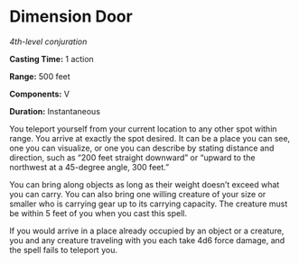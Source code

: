 <title>Dimension Door</title>

# Dimension Door

_4th-level conjuration_

**Casting Time:** 1 action

**Range:** 500 feet

**Components:** V

**Duration:** Instantaneous

You teleport yourself from your current
location to any other spot within range. You
arrive at exactly the spot desired. It can be
a place you can see, one you can visualize,
or one you can describe by stating distance
and direction, such as “200 feet straight
downward” or “upward to the northwest at a
45-degree angle, 300 feet.”

You can bring along objects as long as their
weight doesn’t exceed what you can carry. You
can also bring one willing creature of your
size or smaller who is carrying gear up to
its carrying capacity. The creature must be
within 5 feet of you when you cast this
spell.

If you would arrive in a place already
occupied by an object or a creature, you and
any creature traveling with you each take 4d6
force damage, and the spell fails to teleport
you.

